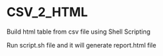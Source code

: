 # CSV_2_HTML
Build html table from csv file using Shell Scripting

Run script.sh file and it will generate report.html file
